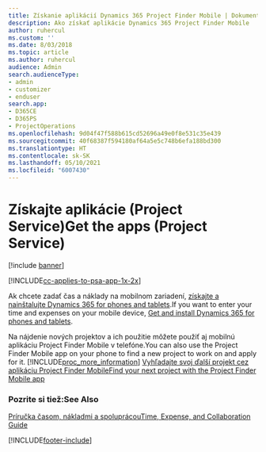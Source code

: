 ```yaml
---
title: Získanie aplikácií Dynamics 365 Project Finder Mobile | Dokumentácia spoločnosti Microsoft
description: Ako získať aplikácie Dynamics 365 Project Finder Mobile
author: ruhercul
ms.custom: ''
ms.date: 8/03/2018
ms.topic: article
ms.author: ruhercul
audience: Admin
search.audienceType:
- admin
- customizer
- enduser
search.app:
- D365CE
- D365PS
- ProjectOperations
ms.openlocfilehash: 9d04f47f588b615cd52696a49e0f8e531c35e439
ms.sourcegitcommit: 40f68387f594180af64a5e5c748b6efa188bd300
ms.translationtype: HT
ms.contentlocale: sk-SK
ms.lasthandoff: 05/10/2021
ms.locfileid: "6007430"
---
```

# <a name="get-the-apps-project-service"></a><span data-ttu-id="97e13-103">Získajte aplikácie (Project Service)</span><span class="sxs-lookup"><span data-stu-id="97e13-103">Get the apps (Project Service)</span></span>

[!include [banner](../includes/psa-now-project-operations.md)]

[!INCLUDE[cc-applies-to-psa-app-1x-2x](../includes/cc-applies-to-psa-app-1x-2x.md)]

<span data-ttu-id="97e13-104">Ak chcete zadať čas a náklady na mobilnom zariadení, [získajte a nainštalujte Dynamics 365 for phones and tablets](/dynamics365/mobile-app/dynamics-365-phones-tablets-users-guide).</span><span class="sxs-lookup"><span data-stu-id="97e13-104">If you want to enter your time and expenses on your mobile device, [Get and install Dynamics 365 for phones and tablets](/dynamics365/mobile-app/dynamics-365-phones-tablets-users-guide).</span></span>  
  
 <span data-ttu-id="97e13-105">Na nájdenie nových projektov a ich použitie môžete použiť aj mobilnú aplikáciu Project Finder Mobile v telefóne.</span><span class="sxs-lookup"><span data-stu-id="97e13-105">You can also use the Project Finder Mobile app on your phone to find a new project to work on and apply for it.</span></span> [!INCLUDE[proc_more_information](../includes/proc-more-information.md)] <span data-ttu-id="97e13-106">[Vyhľadajte svoj ďalší projekt cez aplikáciu Project Finder Mobile](../psa/find-next-project-finder-mobile-app.md)</span><span class="sxs-lookup"><span data-stu-id="97e13-106">[Find your next project with the Project Finder Mobile app](../psa/find-next-project-finder-mobile-app.md)</span></span> 
  
### <a name="see-also"></a><span data-ttu-id="97e13-107">Pozrite si tiež:</span><span class="sxs-lookup"><span data-stu-id="97e13-107">See Also</span></span>  
 [<span data-ttu-id="97e13-108">Príručka časom, nákladmi a spoluprácou</span><span class="sxs-lookup"><span data-stu-id="97e13-108">Time, Expense, and Collaboration Guide</span></span>](../psa/time-expense-collaboration-guide.md)


[!INCLUDE[footer-include](../includes/footer-banner.md)]